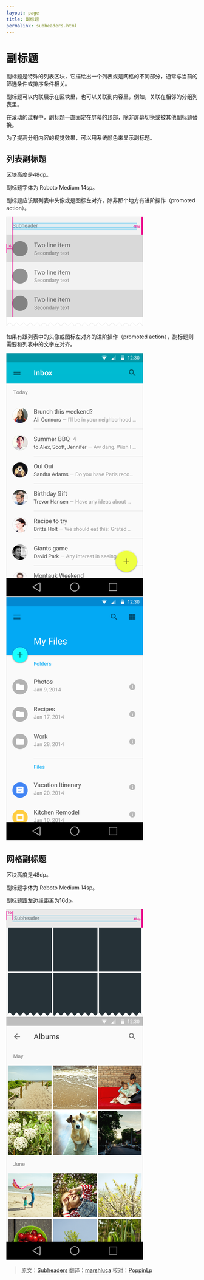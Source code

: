 ```yaml
---
layout: page
title: 副标题
permalink: subheaders.html
---
```


# 副标题

副标题是特殊的列表区块，它描绘出一个列表或是网格的不同部分，通常与当前的筛选条件或排序条件相关。

副标题可以内联展示在区块里，也可以关联到内容里，例如，关联在相邻的分组列表里。

在滚动的过程中，副标题一直固定在屏幕的顶部，除非屏幕切换或被其他副标题替换。

为了提高分组内容的视觉效果，可以用系统颜色来显示副标题。

## 列表副标题

区块高度是48dp。

副标题字体为 Roboto Medium 14sp。

副标题应该跟列表中头像或是图标左对齐，除非那个地方有进阶操作（promoted action）。

![p1](images/components-tabs-listsubheaders-subheader_01_large_mdpi.png)

如果有跟列表中的头像或图标左对齐的进阶操作（promoted action），副标题则需要和列表中的文字左对齐。

![p2](images/components-tabs-listsubheaders-subheader_02_large_mdpi.png)
![p3](images/components-tabs-listsubheaders-subheader_03_large_mdpi.png)

## 网格副标题

区块高度是48dp。

副标题字体为 Roboto Medium 14sp。

副标题跟左边缘距离为16dp。

![p4](images/components-subheads-gridsubheader-subheader_04_large_mdpi.png)
![p5](images/components-subheads-subheader_05_large_mdpi.png)

> 原文：[Subheaders](http://www.google.com/design/spec/components/subheaders.html)  翻译：[marshluca](https://github.com/marshluca)  校对：[PoppinLp](https://github.com/poppinlp)
